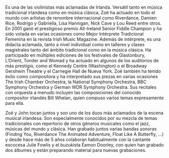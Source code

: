 Es una de las violinistas más aclamadas de Irlanda. Versátil tanto en música tradicional irlandesa como en música clásica, Zoë ha actuado en todo el mundo con artistas de renombre internacional como Riverdance, Damien Rice, Rodrigo y Gabriella, Lisa Hannigan, Nick Cave y Lou Reed entre otros. En 2001 ganó el prestigioso premio All-Ireland Senior Fiddle Champion y ha sido votada en varias ocasiones como Mejor Intérprete Tradicional Femenina en la revista Irish Music Magazine. Además de intérprete, es una didacta aclamada, tanto a nivel individual como en talleres y clases magistrales tanto del ámbito tradicional como en la música clásica. Ha participado en múltiples ediciones de los festivales de Glastonbury, L’Orient, Tonder and Womad y ha actuado en algunos de los auditorios de más prestigio, como el Kennedy Centre (Washington) o el Broadway Gershwin Theatre y el Carnegie Hall de Nueva York. Zoë también ha tenido éxito como compositora y ha interpretado sus piezas en varias ocasiones The Irish Chamber Orchestra, la National Symphony Orchestra, BBC Symphony Orchestra y German WDR Symphony Orchestra. Sus recitales con orquesta a menudo incluyen las composiciones del conocido compositor irlandés Bill Whelan, quien compuso varios temas expresamente para ella.

Zoë y John tocan juntos y son uno de los duos más aclamados de la escena musical irlandesa. Son especialmente conocidos por su mezcla de temas tradicionales con repertorio de otros géneros musicales como el jazz, músicas del mundo y clásica. Han grabado juntos varias bandas sonoras (Finding You, Riverdance The Animated Adventure, Float Like A Butterfly, …) y desde hace más de 5 años colaboran habitualmente con la cantante escocesa Julie Fowlis y el buzukista Éamon Doorley, con quien han grabado dos álbumes y están preparando material para nuevas grabaciones.
